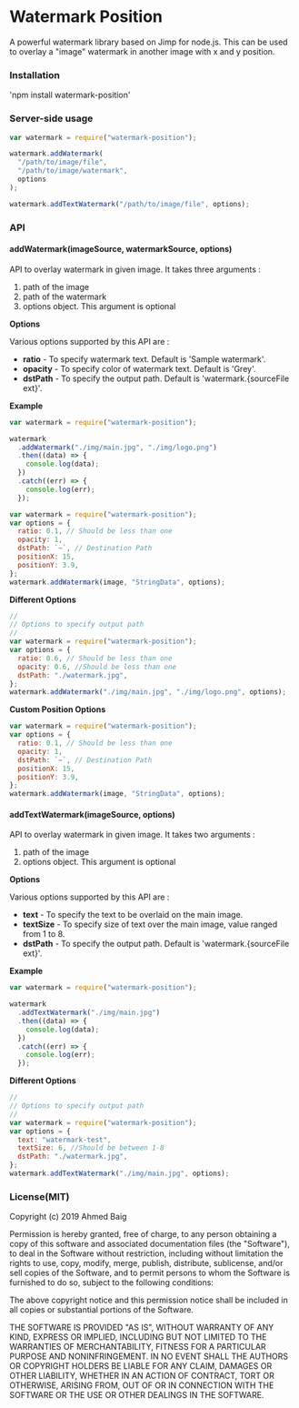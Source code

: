 # Watermark Position

A powerful watermark library based on Jimp for node.js. This can be used to overlay a "image" watermark in another image with x and y position.

### Installation

'npm install watermark-position'

### Server-side usage

```javascript
var watermark = require("watermark-position");

watermark.addWatermark(
  "/path/to/image/file",
  "/path/to/image/watermark",
  options
);

watermark.addTextWatermark("/path/to/image/file", options);
```

### API

#### addWatermark(imageSource, watermarkSource, options)

API to overlay watermark in given image. It takes three arguments :

1. path of the image
2. path of the watermark
3. options object. This argument is optional

**Options**

Various options supported by this API are :

- **ratio** - To specify watermark text. Default is 'Sample watermark'.
- **opacity** - To specify color of watermark text. Default is 'Grey'.
- **dstPath** - To specify the output path. Default is 'watermark.{sourceFile ext}'.

**Example**

```javascript
var watermark = require("watermark-position");

watermark
  .addWatermark("./img/main.jpg", "./img/logo.png")
  .then((data) => {
    console.log(data);
  })
  .catch((err) => {
    console.log(err);
  });
```

```javascript
var watermark = require("watermark-position");
var options = {
  ratio: 0.1, // Should be less than one
  opacity: 1,
  dstPath: `~`, // Destination Path
  positionX: 15,
  positionY: 3.9,
};
watermark.addWatermark(image, "StringData", options);
```

**Different Options**

```javascript
//
// Options to specify output path
//
var watermark = require("watermark-position");
var options = {
  ratio: 0.6, // Should be less than one
  opacity: 0.6, //Should be less than one
  dstPath: "./watermark.jpg",
};
watermark.addWatermark("./img/main.jpg", "./img/logo.png", options);
```

**Custom Position Options**

```javascript
var watermark = require("watermark-position");
var options = {
  ratio: 0.1, // Should be less than one
  opacity: 1,
  dstPath: `~`, // Destination Path
  positionX: 15,
  positionY: 3.9,
};
watermark.addWatermark(image, "StringData", options);
```

#### addTextWatermark(imageSource, options)

API to overlay watermark in given image. It takes two arguments :

1. path of the image
2. options object. This argument is optional

**Options**

Various options supported by this API are :

- **text** - To specify the text to be overlaid on the main image.
- **textSize** - To specify size of text over the main image, value ranged from 1 to 8.
- **dstPath** - To specify the output path. Default is 'watermark.{sourceFile ext}'.

**Example**

```javascript
var watermark = require("watermark-position");

watermark
  .addTextWatermark("./img/main.jpg")
  .then((data) => {
    console.log(data);
  })
  .catch((err) => {
    console.log(err);
  });
```

**Different Options**

```javascript
//
// Options to specify output path
//
var watermark = require("watermark-position");
var options = {
  text: "watermark-test",
  textSize: 6, //Should be between 1-8
  dstPath: "./watermark.jpg",
};
watermark.addTextWatermark("./img/main.jpg", options);
```

### License(MIT)

Copyright (c) 2019 Ahmed Baig

Permission is hereby granted, free of charge, to any person obtaining a copy of this software and associated documentation files (the "Software"), to deal in the Software without restriction, including without limitation the rights to use, copy, modify, merge, publish, distribute, sublicense, and/or sell copies of the Software, and to permit persons to whom the Software is furnished to do so, subject to the following conditions:

The above copyright notice and this permission notice shall be included in all copies or substantial portions of the Software.

THE SOFTWARE IS PROVIDED "AS IS", WITHOUT WARRANTY OF ANY KIND, EXPRESS OR IMPLIED, INCLUDING BUT NOT LIMITED TO THE WARRANTIES OF MERCHANTABILITY, FITNESS FOR A PARTICULAR PURPOSE AND NONINFRINGEMENT. IN NO EVENT SHALL THE AUTHORS OR COPYRIGHT HOLDERS BE LIABLE FOR ANY CLAIM, DAMAGES OR OTHER LIABILITY, WHETHER IN AN ACTION OF CONTRACT, TORT OR OTHERWISE, ARISING FROM, OUT OF OR IN CONNECTION WITH THE SOFTWARE OR THE USE OR OTHER DEALINGS IN THE SOFTWARE.
